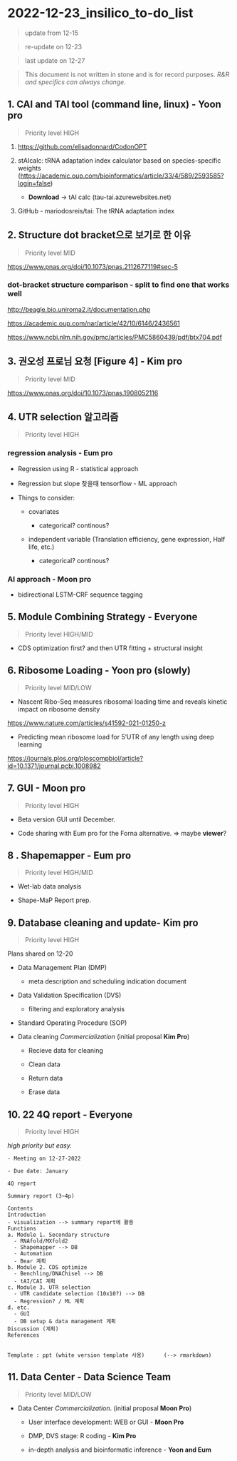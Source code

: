 # 2022-12-23_insilico_to-do_list
> update from 12-15

> re-update on 12-23
 
> last update on 12-27

> This document is not written in stone and is for record purposes. *R&R and specifics can always change.* 

## 1. CAI and TAI tool (command line, linux) - **Yoon pro**

> Priority level HIGH

1. https://github.com/elisadonnard/CodonOPT

2. stAIcalc: tRNA adaptation index calculator based on species-specific weights (https://academic.oup.com/bioinformatics/article/33/4/589/2593585?login=false)

    - **Download** -> tAI calc (tau-tai.azurewebsites.net)

3. GitHub - mariodosreis/tai: The tRNA adaptation index

## 2. Structure dot bracket으로 보기로 한 이유 

> Priority level MID

https://www.pnas.org/doi/10.1073/pnas.2112677119#sec-5

### dot-bracket structure comparison - **split to find one that works well**

http://beagle.bio.uniroma2.it/documentation.php

https://academic.oup.com/nar/article/42/10/6146/2436561

https://www.ncbi.nlm.nih.gov/pmc/articles/PMC5860439/pdf/btx704.pdf

## 3. 권오성 프로님 요청 [Figure 4] - **Kim pro**

> Priority level MID

https://www.pnas.org/doi/10.1073/pnas.1908052116

## 4. UTR selection 알고리즘 

> Priority level HIGH

### regression analysis - **Eum pro**

- Regression using R - statistical approach

- Regression but slope 찾을때 tensorflow - ML approach

- Things to consider:

    - covariates

        - categorical? continous?

    - independent variable (Translation efficiency, gene expression, Half life, etc.)

        - categorical? continous?

### AI approach - **Moon pro**

- bidirectional LSTM-CRF sequence tagging 

## 5. Module Combining Strategy - **Everyone**

> Priority level HIGH/MID

- CDS optimization first? and then UTR fitting + structural insight

## 6. Ribosome Loading - **Yoon pro (slowly)**

> Priority level MID/LOW

- Nascent Ribo-Seq measures ribosomal loading time and reveals kinetic impact on ribosome density

https://www.nature.com/articles/s41592-021-01250-z

- Predicting mean ribosome load for 5’UTR of any length using deep learning

https://journals.plos.org/ploscompbiol/article?id=10.1371/journal.pcbi.1008982

## 7. GUI - **Moon pro**

> Priority level HIGH

- Beta version GUI until December.

- Code sharing with Eum pro for the Forna alternative. => maybe **viewer**?

## 8 . Shapemapper - **Eum pro**

> Priority level HIGH/MID

- Wet-lab data analysis

- Shape-MaP Report prep.

## 9. Database cleaning and update- **Kim pro**

> Priority level HIGH

Plans shared on 12-20

- Data Management Plan (DMP)
    - meta description and scheduling indication document

- Data Validation Specification (DVS)
    - filtering and exploratory analysis

- Standard Operating Procedure (SOP)

- Data cleaning *Commercialization* (initial proposal **Kim Pro**)

    - Recieve data for cleaning
    
    - Clean data
    
    - Return data
    
    - Erase data 

## 10. 22 4Q report - **Everyone**

> Priority level HIGH

*high priority but easy.*

    - Meeting on 12-27-2022

    - Due date: January

```
4Q report

Summary report (3~4p)

Contents
Introduction
- visualization --> summary report에 활용
Functions
a. Module 1. Secondary structure
  - RNAfold/MXfold2
  - Shapemapper --> DB
  - Automation
  - Bear 계획
b. Module 2. CDS optimize
  - Benchling/DNAChisel --> DB
  - tAI/CAI 계획
c. Module 3. UTR selection
  - UTR candidate selection (10x10?) --> DB
  - Regression? / ML 계획
d. etc.
  - GUI
  - DB setup & data management 계획
Discussion (계획)
References


Template : ppt (white version template 사용)      (--> rmarkdown)
```

## 11. Data Center - **Data Science Team** 

> Priority level MID/LOW

- Data Center *Commercialization*. (initial proposal **Moon Pro**)

    - User interface development: WEB or GUI - **Moon Pro**

    - DMP, DVS stage: R coding - **Kim Pro**

    - in-depth analysis and bioinformatic inference - **Yoon and Eum**
